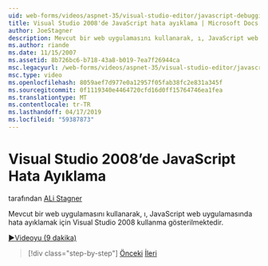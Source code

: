```yaml
---
uid: web-forms/videos/aspnet-35/visual-studio-editor/javascript-debugging-in-visual-studio-2008
title: Visual Studio 2008'de JavaScript hata ayıklama | Microsoft Docs
author: JoeStagner
description: Mevcut bir web uygulamasını kullanarak, ı, JavaScript web uygulamasında hata ayıklamak için Visual Studio 2008 kullanma gösterilmektedir.
ms.author: riande
ms.date: 11/15/2007
ms.assetid: 8b726bc6-b718-43a8-b019-7ea7f26944ca
msc.legacyurl: /web-forms/videos/aspnet-35/visual-studio-editor/javascript-debugging-in-visual-studio-2008
msc.type: video
ms.openlocfilehash: 8059aef7d977e0a12957f05fab38fc2e831a345f
ms.sourcegitcommit: 0f1119340e4464720cfd16d0ff15764746ea1fea
ms.translationtype: MT
ms.contentlocale: tr-TR
ms.lasthandoff: 04/17/2019
ms.locfileid: "59387873"
---
```

# <a name="javascript-debugging-in-visual-studio-2008"></a>Visual Studio 2008’de JavaScript Hata Ayıklama

tarafından [ALi Stagner](https://github.com/JoeStagner)

Mevcut bir web uygulamasını kullanarak, ı, JavaScript web uygulamasında hata ayıklamak için Visual Studio 2008 kullanma gösterilmektedir.

[&#9654;Videoyu (9 dakika)](https://channel9.msdn.com/Blogs/ASP-NET-Site-Videos/javascript-debugging-in-visual-studio-2008)

> [!div class="step-by-step"]
> [Önceki](javascript-intellisense-support-in-visual-studio-2008.md)
> [İleri](multi-targeting-support-in-visual-studio-2008.md)
